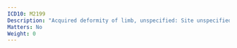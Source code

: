 ```yaml
---
ICD10: M2199
Description: "Acquired deformity of limb, unspecified: Site unspecified"
Matters: No
Weight: 0
---
```



